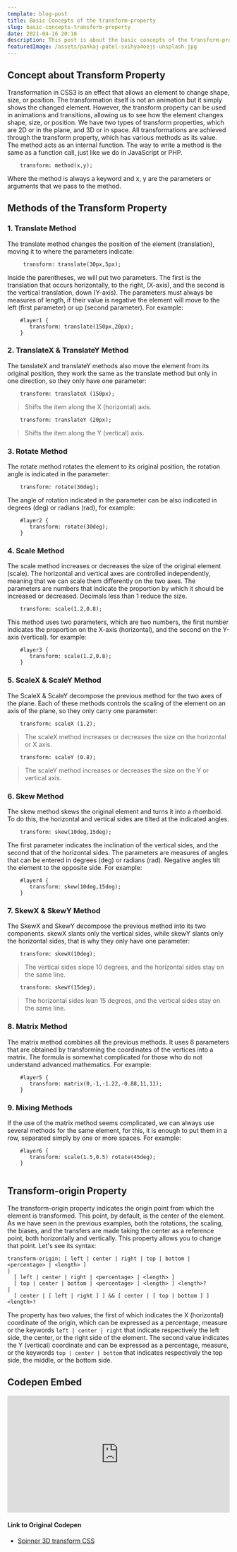 ```yaml
---
template: blog-post
title: Basic Concepts of the transform-property
slug: basic-concepts-transform-property
date: 2021-04-16 20:10
description: This post is about the basic concepts of the transform-property
featuredImage: /assets/pankaj-patel-sxihya4oejs-unsplash.jpg
---
```

## Concept about Transform Property
<p>Transformation in CSS3 is an effect that allows an element to change shape, size, or position. The transformation itself is not an animation but it simply shows the changed element. However, the transform property can be used in animations and transitions, allowing us to see how the element changes shape, size, or position. We have two types of transform properties, which are 2D or in the plane, and 3D or in space.
All transformations are achieved through the transform property, which has various methods as its value. The method acts as an internal function. The way to write a method is the same as a function call, just like we do in JavaScript or PHP.</p>


```
    transform: method(x,y);
```

Where the method is always a keyword and x, y are the parameters or arguments that we pass to the method.

## Methods of the Transform Property

### 1. Translate Method
The translate method changes the position of the element (translation), moving it to where the parameters indicate:
```
     transform: translate(30px,5px);
```
Inside the parentheses, we will put two parameters. The first is the translation that occurs horizontally, to the right, (X-axis), and the second is the vertical translation, down (Y-axis). The parameters must always be measures of length, if their value is negative the element will move to the left (first parameter) or up (second parameter). For example:
```
    #layer1 {
       transform: translate(150px,20px);
    }
```

### 2. TranslateX & TranslateY Method
The tanslateX and translateY methods also move the element from its original position, they work the same as the translate method but only in one direction, so they only have one parameter:
```
    transform: translateX (150px);
```
> Shifts the item along the X (horizontal) axis.
``` 
    transform: translateY (20px);
```
> Shifts the item along the Y (vertical) axis.


### 3. Rotate Method
The rotate method rotates the element to its original position, the rotation angle is indicated in the parameter:
```
    transform: rotate(30deg);
```
The angle of rotation indicated in the parameter can be also indicated in degrees (deg) or radians (rad), for example:
```	
    #layer2 {
       transform: rotate(30deg);
    }
```

### 4. Scale Method
The scale method increases or decreases the size of the original element (scale). The horizontal and vertical axes are controlled independently, meaning that we can scale them differently on the two axes. The parameters are numbers that indicate the proportion by which it should be increased or decreased. Decimals less than 1 reduce the size.

```
    transform: scale(1.2,0.8);
```
This method uses two parameters, which are two numbers, the first number indicates the proportion on the X-axis (horizontal), and the second on the Y-axis (vertical). for example:
```
    #layer3 { 
       transform: scale(1.2,0.8);
    }
```
### 5. ScaleX & ScaleY Method
The ScaleX & ScaleY decompose the previous method for the two axes of the plane. Each of these methods controls the scaling of the element on an axis of the plane, so they only carry one parameter:
```
    transform: scaleX (1.2);
```

> The scaleX method increases or decreases the size on the horizontal or X axis.

```
    transform: scaleY (0.8);
```

> The scaleY method increases or decreases the size on the Y or vertical axis.

### 6. Skew Method
The skew method skews the original element and turns it into a rhomboid. To do this, the horizontal and vertical sides are tilted at the indicated angles.
```
    transform: skew(10deg,15deg);
```
The first parameter indicates the inclination of the vertical sides, and the second that of the horizontal sides. The parameters are measures of angles that can be entered in degrees (deg) or radians (rad). Negative angles tilt the element to the opposite side. For example:	
```
    #layer4 {
       transform: skew(10deg,15deg);
    }
```

### 7. SkewX & SkewY Method
The SkewX and SkewY decompose the previous method into its two components. skewX slants only the vertical sides, while skewY slants only the horizontal sides, that is why they only have one parameter:
```
    transform: skewX(10deg);
```
> The vertical sides slope 10 degrees, and the horizontal sides stay on the same line.
```
    transform: skewY(15deg);
```
> The horizontal sides lean 15 degrees, and the vertical sides stay on the same line.

### 8. Matrix Method
The matrix method combines all the previous methods. It uses 6 parameters that are obtained by transforming the coordinates of the vertices into a matrix. The formula is somewhat complicated for those who do not understand advanced mathematics. For example:
```
    #layer5 {
       transform: matrix(0,-1,-1.22,-0.88,11,11);
    }

```

### 9. Mixing Methods
If the use of the matrix method seems complicated, we can always use several methods for the same element, for this, it is enough to put them in a row, separated simply by one or more spaces. For example:
```
    #layer6 {
       transform: scale(1.5,0.5) rotate(45deg);
    }


```

## Transform-origin Property

The transform-origin property indicates the origin point from which the element is transformed. This point, by default, is the center of the element. As we have seen in the previous examples, both the rotations, the scaling, the biases, and the transfers are made taking the center as a reference point, both horizontally and vertically. This property allows you to change that point. Let's see its syntax:

```
transform-origin: [ left | center | right | top | bottom | <percentage> | <length> ]
| 
  [ left | center | right | <percentage> | <length> ]
  [ top | center | bottom | <percentage> | <length> ] <length>?
|
  [ center | [ left | right ] ] && [ center | [ top | bottom ] ] <length>?
```

The property has two values, the first of which indicates the X (horizontal) coordinate of the origin, which can be expressed as a percentage, measure or the keywords ```left | center | right``` that indicate respectively the left side, the center, or the right side of the element. The second value indicates the Y (vertical) coordinate and can be expressed as a percentage, measure, or the keywords ```top | center | bottom``` that indicates respectively the top side, the middle, or the bottom side.



## Codepen Embed
<iframe height="265" style="width: 100%;" scrolling="no" title="Spinner 3D transform CSS" src="https://codepen.io/fender0195/embed/XWpBNZy?height=265&theme-id=dark&default-tab=css,result" frameborder="no" loading="lazy" allowtransparency="true" allowfullscreen="true">
  See the Pen <a href='https://codepen.io/fender0195/pen/XWpBNZy'>Spinner 3D transform CSS</a> by fender0195
  (<a href='https://codepen.io/fender0195'>@fender0195</a>) on <a href='https://codepen.io'>CodePen</a>.
</iframe>

#### Link to Original Codepen
* [Spinner 3D transform CSS](https://codepen.io/davidrogers/pen/ERNRgq)